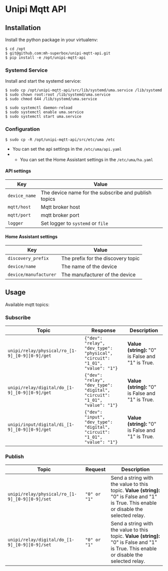# Unipi Mqtt API

## Installation

Install the python package in your virtualenv:

```shell
$ cd /opt
$ git@github.com:mh-superbox/unipi-mqtt-api.git
$ pip install -e /opt/unipi-mqtt-api
```

### Systemd Service

Install and start the systemd service:

```shell
$ sudo cp /opt/unipi-mqtt-api/src/lib/systemd/uma.service /lib/systemd
$ sudo chown root:root /lib/systemd/uma.service
$ sudo chmod 644 /lib/systemd/uma.service

$ sudo systemctl daemon-reload
$ sudo systemctl enable uma.service
$ sudo systemctl start uma.service
```

### Configuration

```shell
$ sudo cp -R /opt/unipi-mqtt-api/src/etc/uma /etc
```

* You can set the api settings in the `/etc/uma/api.yaml`
* * You can set the Home Assistant settings in the `/etc/uma/ha.yaml`

#### API settings

Key | Value
------ | ------
`device_name` | The device name for the subscribe and publish topics
`mqtt/host` | Mqtt broker host
`mqtt/port` | mqtt broker port
`logger` | Set logger to `systemd` or `file`

#### Home Assistant settings

Key | Value
------ | ------
`discovery_prefix` | The prefix for the discovery topic
`device/name` | The name of the device
`device/manufacturer` | The manufacturer of the device

## Usage

Available mqtt topics:

### Subscribe

Topic | Response | Description
------ | ------ | ------
`unipi/relay/physical/ro_[1-9]_[0-9][0-9]/get` | `{"dev": "relay", "dev_type": "physical", "circuit": "1_01", "value": "1"}` | **Value (string):** "0" is False and "1" is True. 
`unipi/relay/digital/do_[1-9]_[0-9][0-9]/get` | `{"dev": "relay", "dev_type": "digital", "circuit": "1_01", "value": "1"}` | **Value (string):** "0" is False and "1" is True. 
`unipi/input/digital/di_[1-9]_[0-9][0-9]/get` | `{"dev": "input", "dev_type": "digital", "circuit": "1_01", "value": "1"}` | **Value (string):** "0" is False and "1" is True. 

### Publish

Topic | Request | Description
------ | ------ | ------
`unipi/relay/physical/ro_[1-9]_[0-9][0-9]/set` | `"0" or "1"` | Send a string with the value to this topic. **Value (string):** "0" is False and "1" is True. This enable or disable the selected relay.
`unipi/relay/digital/do_[1-9]_[0-9][0-9]/set` | `"0" or "1"` | Send a string with the value to this topic. **Value (string):** "0" is False and "1" is True. This enable or disable the selected relay.
